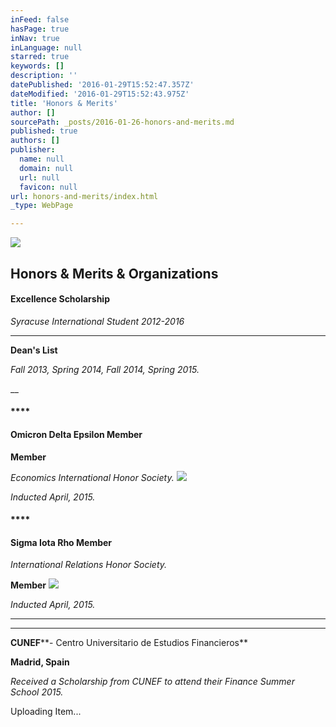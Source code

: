 ```yaml
---
inFeed: false
hasPage: true
inNav: true
inLanguage: null
starred: true
keywords: []
description: ''
datePublished: '2016-01-29T15:52:47.357Z'
dateModified: '2016-01-29T15:52:43.975Z'
title: 'Honors & Merits'
author: []
sourcePath: _posts/2016-01-26-honors-and-merits.md
published: true
authors: []
publisher:
  name: null
  domain: null
  url: null
  favicon: null
url: honors-and-merits/index.html
_type: WebPage

---
```

![](https://the-grid-user-content.s3-us-west-2.amazonaws.com/c98026b0-c703-4f63-84be-9814cff9f563.GIF)

## Honors & Merits & Organizations

#### **Excellence Scholarship**

_Syracuse International Student 2012-2016_

****

**Dean's List**

_Fall 2013, Spring 2014, Fall 2014, Spring 2015\._

__

#### ****

#### **Omicron Delta Epsilon Member**

**Member**

_Economics International Honor Society._
![](https://the-grid-user-content.s3-us-west-2.amazonaws.com/6c9ec06e-32e3-4a55-beb9-8bfebfd4a0ea.JPG)

_Inducted April, 2015\._

#### ****

#### **Sigma Iota Rho Member**

_International Relations Honor Society._

**Member**
![](https://the-grid-user-content.s3-us-west-2.amazonaws.com/ad333328-fb9f-4332-aaa8-ab44cbba51e9.JPG)

_Inducted April, 2015\._

****

****

**CUNEF****- Centro Universitario de Estudios Financieros**

**Madrid, Spain**

_Received a Scholarship from CUNEF to attend their Finance Summer School 2015\._

Uploading Item...